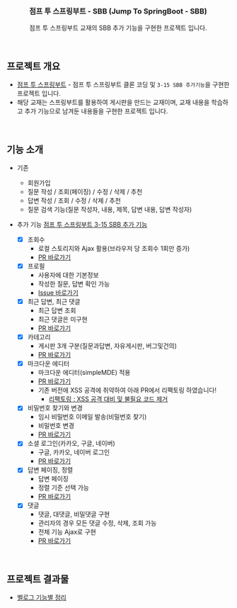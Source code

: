 <!-- Improved compatibility of back to top link: See: https://github.com/othneildrew/Best-README-Template/pull/73 -->

<h3 align="center">점프 투 스프링부트 - SBB (Jump To SpringBoot - SBB)</h3>

  <p align="center">
    점프 투 스프링부트 교재의 SBB 추가 기능을 구현한 프로젝트 입니다.
    <br />
  </p>

<br>

<!-- ABOUT THE PROJECT -->

## 프로젝트 개요

<div hidden id="123"></div>
<!-- [![Product Name Screen Shot][product-screenshot]](https://example.com) -->

- [점프 투 스프링부트](https://wikidocs.net/book/7601) - 점프 투 스프링부트 클론 코딩 및 `3-15 SBB 추가기능`을 구현한 프로젝트 입니다.
- 해당 교재는 스프링부트를 활용하여 게시판을 만드는 교재이며, 교재 내용을 학습하고 추가 기능으로 남겨둔 내용들을 구현한 프로젝트 입니다.

<br>

## 기능 소개

- 기존
  - 회원가입
  - 질문 작성 / 조회(페이징) / 수정 / 삭제 / 추천
  - 답변 작성 / 조회 / 수정 / 삭제 / 추천
  - 질문 검색 기능(질문 작성자, 내용, 제목, 답변 내용, 답변 작성자)

- 추가 기능 [점프 투 스프링부트 3-15 SBB 추가 기능](https://wikidocs.net/162833)
  - [x] 조회수
    - 로컬 스토리지와 Ajax 활용(브라우저 당 조회수 1회만 증가)
    - [PR 바로가기](https://github.com/CheorHyeon/spring_additional/pull/4)
  - [x] 프로필
    - 사용자에 대한 기본정보
    - 작성한 질문, 답변 확인 가능
    - [Issue 바로가기](https://github.com/CheorHyeon/spring_additional/issues/5)
  - [x] 최근 답변, 최근 댓글
    - 최근 답변 조회
    - 최근 댓글은 미구현
    - [PR 바로가기](https://github.com/CheorHyeon/spring_additional/pull/7)
  - [x] 카테고리
    - 게시판 3개 구분(질문과답변, 자유게시판, 버그및건의)
    - [PR 바로가기](https://github.com/CheorHyeon/spring_additional/pull/9)
  - [x] 마크다운 에디터
    - 마크다운 에디터(simpleMDE) 적용
    - [PR 바로가기](https://github.com/CheorHyeon/spring_additional/pull/11)
    - 기존 버전에 XSS 공격에 취약하여 아래 PR에서 리팩토링 하였습니다! 
      - [리팩토링 : XSS 공격 대비 및 불필요 코드 제거](https://github.com/CheorHyeon/spring_additional/pull/21)
  - [x] 비밀번호 찾기와 변경
    - 임시 비밀번호 이메일 발송(비밀번호 찾기)
    - 비밀번호 변경
    - [PR 바로가기](https://github.com/CheorHyeon/spring_additional/pull/13)
  - [x] 소셜 로그인(카카오, 구글, 네이버)
    - 구글, 카카오, 네이버 로그인
    - [PR 바로가기](https://github.com/CheorHyeon/spring_additional/pull/19)
  - [x] 답변 페이징, 정렬
    - 답변 페이징
    - 정렬 기준 선택 가능
    - [PR 바로가기](https://github.com/CheorHyeon/spring_additional/pull/15)
  - [x] 댓글
    - 댓글, 대댓글, 비밀댓글 구현
    - 관리자의 경우 모든 댓글 수정, 삭제, 조회 가능
    - 전체 기능 Ajax로 구현
    - [PR 바로가기](https://github.com/CheorHyeon/spring_additional/pull/17)
<br>

## 프로젝트 결과물
- [벨로그 기능별 정리](https://velog.io/@puar12?tag=%EC%A0%90%ED%94%84%ED%88%AC%EC%8A%A4%ED%94%84%EB%A7%81%EB%B6%80%ED%8A%B8)
